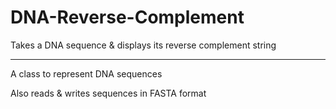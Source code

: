 # DNA-Reverse-Complement
Takes a DNA sequence &amp; displays its reverse complement string
***
A class to represent DNA sequences

Also reads & writes sequences in FASTA format
